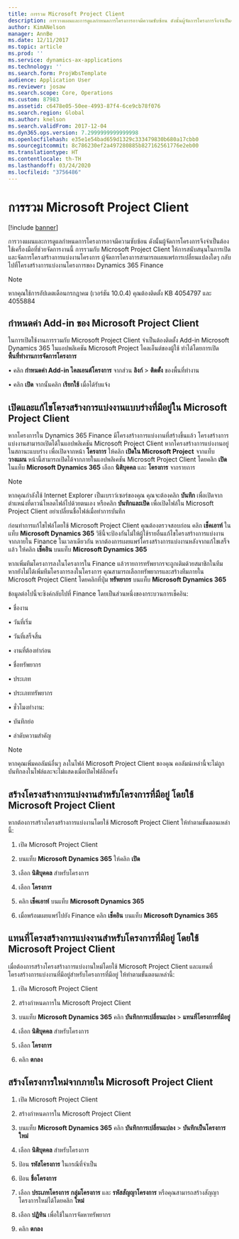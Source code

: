 ```yaml
---
title: การรวม Microsoft Project Client
description: การวางแผนและการดูแลกำหนดการโครงการอาจมีความซับซ้อน ดังนั้นผู้จัดการโครงการจึงจำเป็นต้องใช้เครื่องมือที่ช่วยจัดการงานนี้ การรวมกับ Microsoft Project Client ให้การสนับสนุนในการเปิดและจัดการโครงสร้างการแบ่งงานโครงการ
author: KimANelson
manager: AnnBe
ms.date: 12/11/2017
ms.topic: article
ms.prod: ''
ms.service: dynamics-ax-applications
ms.technology: ''
ms.search.form: ProjWbsTemplate
audience: Application User
ms.reviewer: josaw
ms.search.scope: Core, Operations
ms.custom: 87983
ms.assetid: c6478e05-50ee-4993-87f4-6ce9cb78f076
ms.search.region: Global
ms.author: knelson
ms.search.validFrom: 2017-12-04
ms.dyn365.ops.version: 7.2999999999999998
ms.openlocfilehash: e35e1e54bad659d1329c333479830b680a17cbb0
ms.sourcegitcommit: 8c786230ef2a497280885b827162561776e2eb00
ms.translationtype: HT
ms.contentlocale: th-TH
ms.lasthandoff: 03/24/2020
ms.locfileid: "3756486"
---
```

# <a name="microsoft-project-client-integration"></a>การรวม Microsoft Project Client

[!include [banner](../includes/banner.md)]

การวางแผนและการดูแลกำหนดการโครงการอาจมีความซับซ้อน ดังนั้นผู้จัดการโครงการจึงจำเป็นต้องใช้เครื่องมือที่ช่วยจัดการงานนี้ การรวมกับ Microsoft Project Client ให้การสนับสนุนในการเปิดและจัดการโครงสร้างการแบ่งงานโครงการ ผู้จัดการโครงการสามารถเผยแพร่การเปลี่ยนแปลงใดๆ กลับไปที่โครงสร้างการแบ่งงานโครงการของ Dynamics 365 Finance

> [!NOTE]
> หากคุณใช้การอัปเดตเดือนกรกฎาคม (เวอร์ชัน 10.0.4) คุณต้องติดตั้ง KB 4054797 และ 4055884

## <a name="configure-the-microsoft-project-client-add-in"></a>กำหนดค่า Add-in ของ Microsoft Project Client
ในการเปิดใช้งานการรวมกับ Microsoft Project Client จำเป็นต้องติดตั้ง Add-in Microsoft Dynamics 365 ในแอปพลิเคชัน Microsoft Project ไคลเอ็นต์ของผู้ใช้ ทำได้โดยการเปิด **พื้นที่ทำงานการจัดการโครงการ**

•   คลิก **กำหนดค่า Add-in ไคลเอนต์โครงการ** จากส่วน **ลิงก์** > **ติดตั้ง** ของพื้นที่ทำงาน

•   คลิก **เปิด** จากนั้นคลิก **เรียกใช้** เมื่อได้รับแจ้ง

## <a name="open-and-edit-an-existing-draft-work-breakdown-structure-in-microsoft-project-client"></a>เปิดและแก้ไขโครงสร้างการแบ่งงานแบบร่างที่มีอยู่ใน Microsoft Project Client
หากโครงการใน Dynamics 365 Finance มีโครงสร้างการแบ่งงานที่สร้างขึ้นแล้ว โครงสร้างการแบ่งงานสามารถเปิดได้ในแอปพลิเคชัน Microsoft Project Client หากโครงสร้างการแบ่งงานอยู่ในสถานะแบบร่าง เพื่อเปิดจากหน้า **โครงการ** ให้คลิก **เปิดใน Microsoft Project** จากแท็บ **วางแผน** หน้านี้สามารถเปิดได้จากภายในแอปพลิเคชัน Microsoft Project Client โดยคลิก **เปิด** ในแท็บ **Microsoft Dynamics 365** เลือก **นิติบุคคล** และ **โครงการ** จากรายการ

> [!NOTE]
> หากคุณกำลังใช้ Internet Explorer เป็นเบราว์เซอร์ของคุณ คุณจะต้องคลิก **บันทึก** เพื่อเปิดจากตำแหน่งที่ดาวน์โหลดไฟล์ไปด้วยตนเอง หรือคลิก **บันทึกและเปิด** เพื่อเปิดไฟล์ใน Microsoft Project Client อย่าเปลี่ยนชื่อไฟล์เมื่อทำการบันทึก

ก่อนทำการแก้ไขไฟล์โดยใช้ Microsoft Project Client คุณต้องตรวจสอบก่อน คลิก **เช็คเอาท์** ในแท็บ **Microsoft Dynamics 365** วิธีนี้จะป้องกันไม่ให้ผู้ใช้รายอื่นแก้ไขโครงสร้างการแบ่งงานจากภายใน Finance ในเวลาเดียวกัน หากต้องการเผยแพร่โครงสร้างการแบ่งงานหลังจากแก้ไขเสร็จแล้ว ให้คลิก **เช็คอิน** บนแท็บ **Microsoft Dynamics 365**

หากเพิ่มทีมโครงการลงในโครงการใน Finance แล้วรายการทรัพยากรจะถูกเติมด้วยสมาชิกในทีม หากยังไม่ได้เพิ่มทีมโครงการลงในโครงการ คุณสามารถเลือกทรัพยากรและสร้างทีมภายใน Microsoft Project Client โดยคลิกที่ปุ่ม **ทรัพยากร** บนแท็บ **Microsoft Dynamics 365** 

ข้อมูลต่อไปนี้จะซิงค์กลับไปที่ Finance โดยเป็นส่วนหนึ่งของกระบวนการเช็คอิน:

•   ชื่องาน

•   วันที่เริ่ม

•   วันที่เสร็จสิ้น

•   งานที่ต้องทำก่อน

•   ชื่อทรัพยากร

•   ประเภท

•   ประเภททรัพยากร

•   ชั่วโมงทำงาน:

•   บันทึกย่อ

•   ลำดับความสำคัญ

> [!NOTE]
> หากคุณเพิ่มคอลัมน์อื่นๆ ลงในไฟล์ Microsoft Project Client ของคุณ คอลัมน์เหล่านี้จะไม่ถูกบันทึกลงในไฟล์และจะไม่แสดงเมื่อเปิดไฟล์อีกครั้ง

## <a name="create-the-work-breakdown-structure-for-an-existing-project-using-microsoft-project-client"></a>สร้างโครงสร้างการแบ่งงานสำหรับโครงการที่มีอยู่ โดยใช้ Microsoft Project Client
หากต้องการสร้างโครงสร้างการแบ่งงานโดยใช้ Microsoft Project Client ให้ทำตามขั้นตอนเหล่านี้:


1.  เปิด Microsoft Project Client

2.  บนแท็บ **Microsoft Dynamics 365** ให้คลิก **เปิด**

3.  เลือก **นิติบุคคล** สำหรับโครงการ

4.  เลือก **โครงการ**

5.  คลิก **เช็คเอาท์** บนแท็บ **Microsoft Dynamics 365**

6.  เมื่อพร้อมเผยแพร่ไปยัง Finance คลิก **เช็คอิน** บนแท็บ **Microsoft Dynamics 365**

## <a name="replace-the-existing-work-breakdown-structure-for-an-existing-project-using-microsoft-project-client"></a>แทนที่โครงสร้างการแบ่งงานสำหรับโครงการที่มีอยู่ โดยใช้ Microsoft Project Client
เมื่อต้องการสร้างโครงสร้างการแบ่งงานใหม่โดยใช้ Microsoft Project Client และแทนที่โครงสร้างการแบ่งงานที่มีอยู่สำหรับโครงการที่มีอยู่ ให้ทำตามขั้นตอนเหล่านี้:

1.  เปิด Microsoft Project Client

2.  สร้างกำหนดการใน Microsoft Project Client

3.  บนแท็บ **Microsoft Dynamics 365** คลิก **บันทึกการเปลี่ยนแปลง** > **แทนที่โครงการที่มีอยู่**

4.  เลือก **นิติบุคคล** สำหรับโครงการ

5.  เลือก **โครงการ**

6.  คลิก **ตกลง**

## <a name="create-a-new-project-from-within-microsoft-project-client"></a>สร้างโครงการใหม่จากภายใน Microsoft Project Client


1.  เปิด Microsoft Project Client

2.  สร้างกำหนดการใน Microsoft Project Client

3.  บนแท็บ **Microsoft Dynamics 365** คลิก **บันทึกการเปลี่ยนแปลง** > **บันทึกเป็นโครงการใหม่**

4.  เลือก **นิติบุคคล** สำหรับโครงการ

5.  ป้อน **รหัสโครงการ** ในกรณีที่จำเป็น

6.  ป้อน **ชื่อโครงการ**

7.  เลือก **ประเภทโครงการ** **กลุ่มโครงการ** และ **รหัสสัญญาโครงการ** หรือคุณสามารถสร้างสัญญาโครงการใหม่ได้โดยคลิก **ใหม่**

8.  เลือก **ปฏิทิน** เพื่อใช้ในการจัดหาทรัพยากร

11. คลิก **ตกลง**
